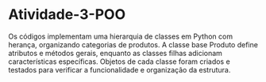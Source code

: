 # Atividade-3-POO
Os códigos implementam uma hierarquia de classes em Python com herança, organizando categorias de produtos. A classe base Produto define atributos e métodos gerais, enquanto as classes filhas adicionam características específicas. Objetos de cada classe foram criados e testados para verificar a funcionalidade e organização da estrutura.
